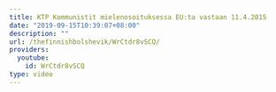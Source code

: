 ```yaml
---
title: KTP Kommunistit mielenosoituksessa EU:ta vastaan 11.4.2015
date: "2019-09-15T10:39:07+08:00"
description: ""
url: /thefinnishbolshevik/WrCtdr8vSCQ/
providers:
  youtube:
    id: WrCtdr8vSCQ
type: video
---
```

